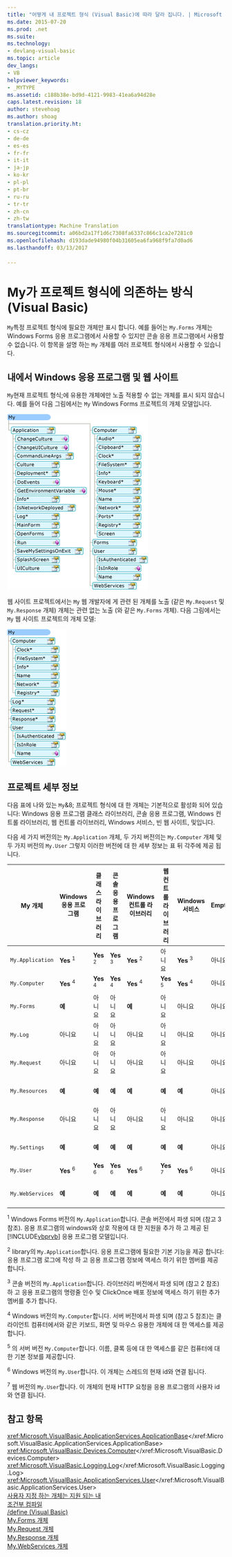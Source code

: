 ```yaml
---
title: "어떻게 내 프로젝트 형식 (Visual Basic)에 따라 달라 집니다. | Microsoft 문서"
ms.date: 2015-07-20
ms.prod: .net
ms.suite: 
ms.technology:
- devlang-visual-basic
ms.topic: article
dev_langs:
- VB
helpviewer_keywords:
- _MYTYPE
ms.assetid: c188b38e-bd9d-4121-9983-41ea6a94d28e
caps.latest.revision: 18
author: stevehoag
ms.author: shoag
translation.priority.ht:
- cs-cz
- de-de
- es-es
- fr-fr
- it-it
- ja-jp
- ko-kr
- pl-pl
- pt-br
- ru-ru
- tr-tr
- zh-cn
- zh-tw
translationtype: Machine Translation
ms.sourcegitcommit: a06bd2a17f1d6c7308fa6337c866c1ca2e7281c0
ms.openlocfilehash: d193dade94980f04b31605ea6fa968f9fa7d0ad6
ms.lasthandoff: 03/13/2017

---
```

# <a name="how-my-depends-on-project-type-visual-basic"></a>My가 프로젝트 형식에 의존하는 방식(Visual Basic)
`My`특정 프로젝트 형식에 필요한 개체만 표시 합니다. 예를 들어는 `My.Forms` 개체는 Windows Forms 응용 프로그램에서 사용할 수 있지만 콘솔 응용 프로그램에서 사용할 수 없습니다. 이 항목을 설명 하는 `My` 개체를 여러 프로젝트 형식에서 사용할 수 있습니다.  
  
## <a name="my-in-windows-applications-and-web-sites"></a>내에서 Windows 응용 프로그램 및 웹 사이트  
 `My`현재 프로젝트 형식;에 유용한 개체에만 노출 적용할 수 없는 개체를 표시 되지 않습니다. 예를 들어 다음 그림에서는 `My` Windows Forms 프로젝트의 개체 모델입니다.  
  
 ![모양의 내 Windows Forms 응용 프로그램에서](../../../visual-basic/developing-apps/development-with-my/media/myinwinform.png "MyInWinForm")  
  
 웹 사이트 프로젝트에서는 `My` 웹 개발자에 게 관련 된 개체를 노출 (같은 `My.Request` 및 `My.Response` 개체) 개체는 관련 없는 노출 (와 같은 `My.Forms` 개체). 다음 그림에서는 `My` 웹 사이트 프로젝트의 개체 모델:  
  
 ![모양의 내 웹 응용 프로그램에서](../../../visual-basic/developing-apps/development-with-my/media/myinweb.png "MyInWeb")  
  
## <a name="project-details"></a>프로젝트 세부 정보  
 다음 표에 나와 있는 `My`&8; 프로젝트 형식에 대 한 개체는 기본적으로 활성화 되어 있습니다: Windows 응용 프로그램 클래스 라이브러리, 콘솔 응용 프로그램, Windows 컨트롤 라이브러리, 웹 컨트롤 라이브러리, Windows 서비스, 빈 웹 사이트, 및입니다.  
  
 다음 세 가지 버전의는 `My.Application` 개체, 두 가지 버전의는 `My.Computer` 개체 및 두 가지 버전의 `My.User` 그렇지 이러한 버전에 대 한 세부 정보는 표 뒤 각주에 제공 됩니다.  
  
|My 개체|Windows 응용 프로그램|클래스 라이브러리|콘솔 응용 프로그램|Windows 컨트롤 라이브러리|웹 컨트롤 라이브러리|Windows 서비스|Empty|웹 사이트|  
|---|---|---|---|---|---|---|---|---|  
|`My.Application`|**Yes** <sup>1</sup>|**Yes** <sup>2</sup>|**Yes** <sup>3</sup>|**Yes** <sup>2</sup>|아니요|**Yes** <sup>3</sup>|아니요|아니요|  
|`My.Computer`|**Yes** <sup>4</sup>|**Yes** <sup>4</sup>|**Yes** <sup>4</sup>|**Yes** <sup>4</sup>|**Yes** <sup>5</sup>|**Yes** <sup>4</sup>|아니요|**Yes** <sup>5</sup>|  
|`My.Forms`|**예**|아니요|아니요|**예**|아니요|아니요|아니요|아니요|  
|`My.Log`|아니요|아니요|아니요|아니요|아니요|아니요|아니요|**예**|  
|`My.Request`|아니요|아니요|아니요|아니요|아니요|아니요|아니요|**예**|  
|`My.Resources`|**예**|**예**|**예**|**예**|**예**|**예**|아니요|아니요|  
|`My.Response`|아니요|아니요|아니요|아니요|아니요|아니요|아니요|**예**|  
|`My.Settings`|**예**|**예**|**예**|**예**|**예**|**예**|아니요|아니요|  
|`My.User`|**Yes** <sup>6</sup>|**Yes** <sup>6</sup>|**Yes** <sup>6</sup>|**Yes** <sup>6</sup>|**Yes** <sup>7</sup>|**Yes** <sup>6</sup>|아니요|**Yes** <sup>7</sup>|  
|`My.WebServices`|**예**|**예**|**예**|**예**|**예**|**예**|아니요|아니요|  
  
 <sup>1</sup> Windows Forms 버전의 `My.Application`합니다. 콘솔 버전에서 파생 되며 (참고 3 참조). 응용 프로그램의 windows와 상호 작용에 대 한 지원을 추가 하 고 제공 된 [!INCLUDE[vbprvb](../../../csharp/programming-guide/concepts/linq/includes/vbprvb_md.md)] 응용 프로그램 모델입니다.  
  
 <sup>2</sup> library의 `My.Application`합니다. 응용 프로그램에 필요한 기본 기능을 제공 합니다: 응용 프로그램 로그에 작성 하 고 응용 프로그램 정보에 액세스 하기 위한 멤버를 제공 합니다.  
  
 <sup>3</sup> 콘솔 버전의 `My.Application`합니다. 라이브러리 버전에서 파생 되며 (참고 2 참조) 하 고 응용 프로그램의 명령줄 인수 및 ClickOnce 배포 정보에 액세스 하기 위한 추가 멤버를 추가 합니다.  
  
 <sup>4</sup> Windows 버전의 `My.Computer`합니다. 서버 버전에서 파생 되며 (참고 5 참조)는 클라이언트 컴퓨터에서와 같은 키보드, 화면 및 마우스 유용한 개체에 대 한 액세스를 제공 합니다.  
  
 <sup>5</sup> 의 서버 버전 `My.Computer`합니다. 이름, 클록 등에 대 한 액세스를 같은 컴퓨터에 대 한 기본 정보를 제공합니다.  
  
 <sup>6</sup> Windows 버전의 `My.User`합니다. 이 개체는 스레드의 현재 id와 연결 됩니다.  
  
 <sup>7</sup> 웹 버전의 `My.User`합니다. 이 개체의 현재 HTTP 요청을 응용 프로그램의 사용자 id와 연결 됩니다.  
  
## <a name="see-also"></a>참고 항목  
 <xref:Microsoft.VisualBasic.ApplicationServices.ApplicationBase></xref:Microsoft.VisualBasic.ApplicationServices.ApplicationBase>   
 <xref:Microsoft.VisualBasic.Devices.Computer></xref:Microsoft.VisualBasic.Devices.Computer>   
 <xref:Microsoft.VisualBasic.Logging.Log></xref:Microsoft.VisualBasic.Logging.Log>   
 <xref:Microsoft.VisualBasic.ApplicationServices.User></xref:Microsoft.VisualBasic.ApplicationServices.User>   
 [사용자 지정 하는 개체는 지원 되는 내](../../../visual-basic/developing-apps/customizing-extending-my/customizing-which-objects-are-available-in-my.md)   
 [조건부 컴파일](../../../visual-basic/programming-guide/program-structure/conditional-compilation.md)   
 [/define (Visual Basic)](../../../visual-basic/reference/command-line-compiler/define.md)   
 [My.Forms 개체](../../../visual-basic/language-reference/objects/my-forms-object.md)   
 [My.Request 개체](../../../visual-basic/language-reference/objects/my-request-object.md)   
 [My.Response 개체](../../../visual-basic/language-reference/objects/my-response-object.md)   
 [My.WebServices 개체](../../../visual-basic/language-reference/objects/my-webservices-object.md)
